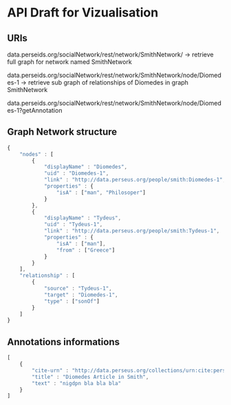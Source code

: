 API Draft for Vizualisation
===

## URIs 

data.perseids.org/socialNetwork/rest/network/SmithNetwork/ -> retrieve full graph for network named SmithNetwork

data.perseids.org/socialNetwork/rest/network/SmithNetwork/node/Diomedes-1 -> retrieve sub graph of relationships of Diomedes in graph SmithNetwork

data.perseids.org/socialNetwork/rest/network/SmithNetwork/node/Diomedes-1?getAnnotation


## Graph Network structure

```javascript
{
	"nodes" : [
		{
			"displayName" : "Diomedes",
			"uid" : "Diomedes-1",
			"link" : "http://data.perseus.org/people/smith:Diomedes-1",
			"properties" : {
				"isA" : ["man", "Philosoper"]
			}
		},
		{
			"displayName" : "Tydeus",
			"uid" : "Tydeus-1",
			"link" : "http://data.perseus.org/people/smith:Tydeus-1",
			"properties" : {
				"isA" : ["man"],
				"from" : ["Greece"]
			}
		}
	],
	"relationship" : [
		{
			"source" : "Tydeus-1",
			"target" : "Diomedes-1",
			"type" : ["sonOf"]
		}
	]
}
```

## Annotations informations

```javascript
[
	{
		"cite-urn" : "http://data.perseus.org/collections/urn:cite:perseus:pdlann.141.1/graph#1-rel-1",
		"title" : "Diomedes Article in Smith",
		"text" : "nigdpn bla bla bla"
	}
]

```